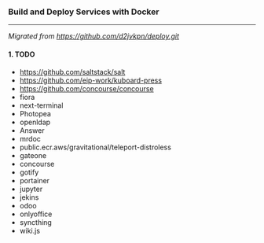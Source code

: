 ### Build and Deploy Services with Docker
---

*Migrated from https://github.com/d2jvkpn/deploy.git*

#### 1. TODO
- https://github.com/saltstack/salt
- https://github.com/eip-work/kuboard-press
- https://github.com/concourse/concourse
- fiora
- next-terminal
- Photopea
- openldap
- Answer
- mrdoc
- public.ecr.aws/gravitational/teleport-distroless
- gateone
- concourse
- gotify
- portainer
- jupyter
- jekins
- odoo
- onlyoffice
- syncthing
- wiki.js
